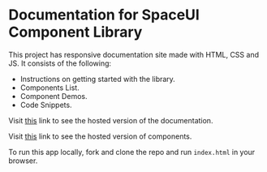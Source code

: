 # Documentation for SpaceUI Component Library 

This project has responsive documentation site made with HTML, CSS and JS. It consists of the following:

- Instructions on getting started with the library.
- Components List.
- Component Demos.
- Code Snippets.

Visit [this](https://zen-bartik-5ee75e.netlify.app/) link to see the hosted version of the documentation.

Visit [this](https://festive-mestorf-acecb0.netlify.app/) link to see the hosted version of components.

To run this app locally, fork and clone the repo and run `index.html` in your browser.